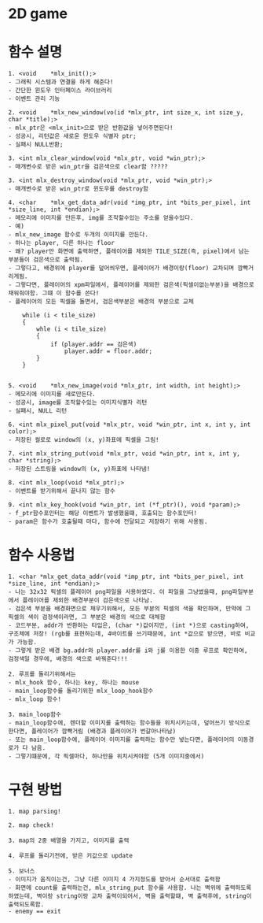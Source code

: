 # 2D game

# 함수 설명

	1. <void	*mlx_init();>
	- 그래픽 시스템과 연결을 하게 해준다!
	- 간단한 윈도우 인터페이스 라이브러리
	- 이벤트 관리 기능
	
	2. <void	*mlx_new_window(vo(id *mlx_ptr, int size_x, int size_y, char *title);>
	- mlx_ptr은 <mlx_init>으로 받은 반환값을 넣어주면된다!
	- 성공시, 리턴값은 새로운 윈도우 식별자 ptr;
	- 실패시 NULL반환;
	
	3. <int	mlx_clear_window(void *mlx_ptr, void *win_ptr);>
	- 매개변수로 받은 win_ptr을 검은색으로 clear함 ?????
	
	3. <int mlx_destroy_window(void *mlx_ptr, void *win_ptr);>
	- 매개변수로 받은 win_ptr로 윈도우를 destroy함
	
	4. <char	*mlx_get_data_adr(void *img_ptr, int *bits_per_pixel, int *size_line, int *endian);>
	- 메모리에 이미지를 만든후, img를 조작할수있는 주소를 얻을수있다.
	- 예)
	- mlx_new_image 함수로 두개의 이미지를 만든다.
	- 하나는 player, 다른 하나는 floor
	- 왜? player만 화면에 출력하면, 플레이어를 제외한 TILE_SIZE(즉, pixel)에서 남는 부분들이 검은색으로 출력됨.
	- 그렇다고, 배경위에 player를 덮어씌우면, 플레이어가 배경이랑(floor) 교차되며 깜빡거리게됨.
	- 그렇다면, 플레이어의 xpm파일에서, 플레이어를 제외한 검은색(픽셀이없는부분)을 배경으로 채워줘야함. 그떄 이 함수를 쓴다!
	- 플레이어의 모든 픽셀을 돌면서, 검은색부분은 배경의 부분으로 교체

		while (i < tile_size)
		{
			whle (i < tile_size)
			{
				if (player.addr == 검은색)
					player.addr = floor.addr;
			}
		}

	
	5. <void	*mlx_new_image(void *mlx_ptr, int width, int height);>
	- 메모리에 이미지를 새로만든다.
	- 성공시, image를 조작할수있는 이미지식별자 리턴
	- 실패시, NULL 리턴
	
	6. <int	mlx_pixel_put(void *mlx_ptr, void *win_ptr, int x, int y, int color);>
	- 저장된 컬로로 window의 (x, y)좌표에 픽셀을 그림!
	
	7. <int	mlx_string_put(void *mlx_ptr, void *win_ptr, int x, int y, char *string);>
	- 저장된 스트링을 window의 (x, y)좌표에 나타냄!
	
	8. <int	mlx_loop(void *mlx_ptr);>
	- 이벤트를 받기위해서 끝나지 않는 함수
	
	9. <int	mlx_key_hook(void *win_ptr, int (*f_ptr)(), void *param);>
	- f_ptr함수포인터는 해당 이벤트가 발생했을떄, 호출되는 함수포인터!
	- param은 함수가 호출될때 마다, 함수에 전달되고 저장하기 위해 사용됨.
	
# 함수 사용법
	1. <char *mlx_get_data_addr(void *imp_ptr, int *bits_per_pixel, int *size_line, int *endian);>
	- 나는 32x32 픽셀의 플레이어 png파일을 사용하였다. 이 파일을 그냥썼을때, png파일부분에서 플레이어를 제외한 배경부분이 검은색으로 나타남.
	- 검은색 부분을 배경화면으로 채우기위해서, 모든 부분의 픽셀의 색을 확인하며, 만약에 그 픽셀의 색이 검정색이라면, 그 부분은 배경의 색으로 대체함
	- 코드부분, addr가 반환하는 타입은, (char *)값이지만, (int *)으로 casting하여, 구조체에 저장! (rgb를 표현하는데, 4바이트를 쓰기때문에, int *값으로 받으면, 바로 비교가 가능함. 
	- 그렇게 받은 배경 bg.addr와 player.addr를 i와 j를 이용한 이중 루프로 확인하여, 검정색일 경우에, 배경의 색으로 바꿔준다!!!
	
	2. 루프를 돌리기위해서는
	- mlx_hook 함수, 하나는 key, 하나는 mouse
	- main_loop함수를 돌리기위한 mlx_loop_hook함수
	- mlx_loop 함수!
	
	3. main_loop함수 
	- main_loop함수에, 렌더할 이미지를 출력하는 함수들을 위치시키는데, 덮어쓰기 방식으로한다면, 플레이어가 깜빡거림 (배경과 플레이어가 번갈아나타남)
	- 또는 main_loop함수에, 플레이어 이미지를 출력하는 함수만 넣는다면, 플레이어의 이동경로가 다 남음.
	- 그렇기떄문에, 각 픽셀마다, 하나만을 위치시켜야함 (5개 이미지중에서)
	
# 구현 방법
	1. map parsing!

	2. map check!

	3. map의 2중 배열을 가지고, 이미지를 출력

	4. 루프를 돌리기전에, 받은 키값으로 update

	5. 보너스
	- 이미지가 움직이는건, 그냥 다른 이미지 4 가지정도를 받아서 순서대로 출력함
	- 화면에 count를 출력하는건, mlx_string_put 함수를 사용함. 나는 벽위에 출력하도록 하였는데, 벽이랑 string이랑 교차 출력이되어서, 벽을 출력할떄, 벽 출력후에, string이 출력되도록함.
	- enemy == exit

